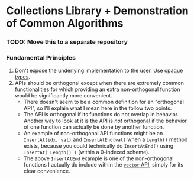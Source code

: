 # Collections Library + Demonstration of Common Algorithms
### TODO: Move this to a separate repository
### Fundamental Principles
1. Don't expose the underlying implementation to the user. Use [opaque types](https://stackoverflow.com/questions/2301454/what-defines-an-opaque-type-in-c-and-when-are-they-necessary-and-or-useful).
2. APIs should be orthogonal except when there are extremely common functionalities for which providing an extra non-orthogonal function would be significantly more convenient.
   - There doesn't seem to be a common definition for an "orthogonal API", so I'll explain what I mean here in the follow two points.
   - The API is orthogonal if its functions do not overlap in behavior. Another way to look at it is the API is _not_ orthogonal if the behavior of one function can actually be done by another function.
   - An example of non-orthogonal API functions might be an `InsertAt(idx, val)` and `InsertAtEnd(val)` when a `Length()` method exists, because you could technically do `InsertAtEnd()` using `InsertAt( Length() )` (within a 0-indexed scheme).
   - The above `InsertAtEnd` example is one of the non-orthogonal functions I actually do include within the [`vector` API](./vector/vector.h), simply for its clear convenience.